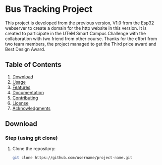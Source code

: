 # Bus Tracking Project

This project is developed from the previous version, V1.0 from the Esp32 webserver to create a domain for the http website in this version. It is created to participate in the UTeM Smart Campus Challenge with the collaboration with two friend from other course. Thanks for the effort from two team members, the project managed to get the Third price award and Best Design Award.

## Table of Contents
1. [Download](#Download)
2. [Usage](#usage)
3. [Features](#features)
4. [Documentation](#documentation)
5. [Contributing](#contributing)
6. [License](#license)
7. [Acknowledgments](#acknowledgments)

## Download

### Step (using git clone)
1. Clone the repository:
   ```bash
   git clone https://github.com/username/project-name.git

